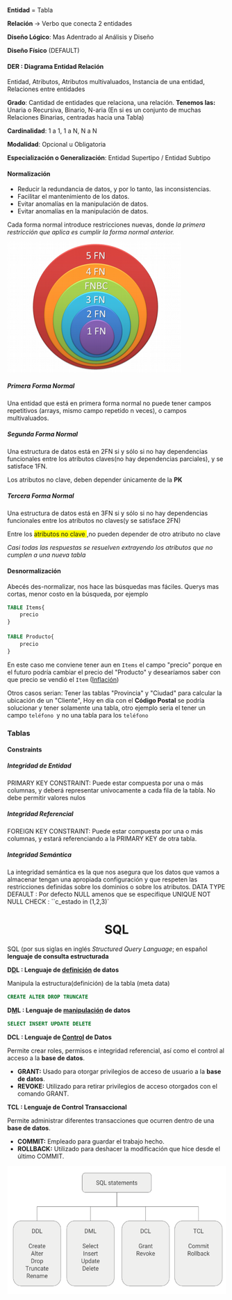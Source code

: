 **Entidad** = Tabla

**Relación** → Verbo que conecta 2 entidades

**Diseño Lógico**: Mas Adentrado al Análisis y Diseño

**Diseño Físico** (DEFAULT)



#### DER : Diagrama Entidad Relación

Entidad, Atributos, Atributos multivaluados, Instancia de una entidad, Relaciones entre entidades



**Grado**: Cantidad de entidades que relaciona, una relación. **Tenemos las:** Unaria o Recursiva, Binario, N-aria (En si es un conjunto de muchas Relaciones Binarias, centradas hacia una Tabla)

**Cardinalidad**: 1 a 1, 1 a N, N a N

**Modalidad**: Opcional u Obligatoria

**Especialización o Generalización**: Entidad Supertipo / Entidad Subtipo



#### Normalización 

- Reducir la redundancia de datos, y por lo tanto, las inconsistencias.
- Facilitar el mantenimiento de los datos.
- Evitar anomalías en la manipulación de datos.
- Evitar anomalías en la manipulación de datos.

Cada forma normal introduce restricciones nuevas, donde *la primera restricción que aplica es cumplir la forma normal anterior.*



![FN](FN.png)

##### Primera Forma Normal

Una entidad que está en primera forma normal no puede tener campos repetitivos (arrays, mismo campo repetido n veces), o campos multivaluados.

##### Segunda Forma Normal

Una estructura de datos está en 2FN si y sólo si no hay dependencias funcionales entre los atributos claves(no hay dependencias parciales), y se satisface 1FN.

Los atributos no clave, deben depender únicamente de la **PK**

##### Tercera Forma Normal

Una estructura de datos está en 3FN si y sólo si no hay dependencias funcionales entre los atributos no claves(y se satisface 2FN)

Entre los <span style=" background:yellow;">atributos no clave </span>,no pueden depender de otro atributo no clave

*Casi todas las respuestas se resuelven extrayendo los atributos que no cumplen a una nueva tabla*



#### Desnormalización

Abecés des-normalizar, nos hace las búsquedas mas fáciles. Querys mas cortas, menor costo en la búsqueda, por ejemplo

````sql
TABLE Items{
	precio
}

TABLE Producto{
	precio
}
````

En este caso me conviene tener aun en `Items` el campo "precio" porque en el futuro podría cambiar el precio del "Producto" y desearíamos saber con que precio se vendió el `Item` (<u>Inflación</u>) 

Otros casos serian: Tener las tablas "Provincia" y "Ciudad" para calcular la ubicación de un "Cliente", Hoy en día con el **Código Postal** se podría solucionar y tener solamente una tabla, otro ejemplo seria el tener un campo `teléfono `y no una tabla para los `teléfono `



### Tablas

#### Constraints

##### Integridad de Entidad

PRIMARY KEY CONSTRAINT: Puede estar compuesta por una o más columnas, y deberá representar unívocamente a cada fila de la tabla. No debe permitir valores nulos 

##### Integridad Referencial

FOREIGN KEY CONSTRAINT: Puede estar compuesta por una o más columnas, y estará referenciando a la PRIMARY KEY de otra tabla.

##### Integridad Semántica

La integridad semántica es la que nos asegura que los datos que vamos a almacenar tengan una apropiada configuración y que respeten las restricciones definidas sobre los dominios o sobre los atributos.
DATA TYPE
DEFAULT : Por defecto NULL amenos que se especifique
UNIQUE
NOT NULL
CHECK : ``c_estado in (1,2,3)`



<center><h1>SQL</h1></center>



SQL (por sus siglas en inglés *Structured Query Language*; en español **lenguaje de consulta estructurada**

**D<u>D</u>L : Lenguaje de <u>definición</u> de datos**

Manipula la estructura(definición) de la tabla (meta data)

````sql
CREATE ALTER DROP TRUNCATE
````

**D<u>M</u>L : Lenguaje de <u>manipulación</u> de datos**

````sql
SELECT INSERT UPDATE DELETE
````

**DCL : Lenguaje de <u>Control</u> de Datos**

Permite crear roles, permisos e integridad referencial, así como el control al acceso a la **base de datos**.

- **GRANT:** Usado para otorgar privilegios de acceso de usuario a la **base de datos**.
- **REVOKE:** Utilizado para retirar privilegios de acceso otorgados con el comando GRANT.

**TCL : Lenguaje de Control Transaccional**

Permite administrar diferentes transacciones que ocurren dentro de una **base de datos**.

- **COMMIT:** Empleado para guardar el trabajo hecho.
- **ROLLBACK:** Utilizado para deshacer la modificación que hice desde el último COMMIT.

![statament](statament.png)

